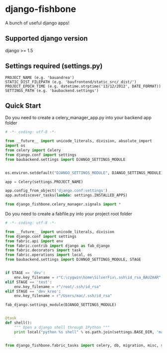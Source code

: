 # django-fishbone
A bunch of useful django apps!

## Supported django version
django >= 1.5

## Settings required (settings.py)
```
PROJECT_NAME (e.g. 'bauandrea')
STATIC_DIST_FILEPATH (e.g. 'baufrontend/static_src/_dist/')
PROJECT_EPOCH_TIME (e.g. datetime.strptime('13/12/2012', DATE_FORMAT))
SETTINGS_PATH (e.g. 'baubackend.settings')
```

## Quick Start
Do you need to create a celery_manager_app.py into your backend app folder
```python
# -*- coding: utf-8 -*-

from __future__ import unicode_literals, division, absolute_import
import os
from celery import Celery
from django.conf import settings
from baubackend.settings import DJANGO_SETTINGS_MODULE


os.environ.setdefault("DJANGO_SETTINGS_MODULE", DJANGO_SETTINGS_MODULE)

app = Celery(settings.PROJECT_NAME)

app.config_from_object('django.conf:settings')
app.autodiscover_tasks(lambda: settings.INSTALLED_APPS)

from django_fishbone.celery_manager.signals import *
```

Do you need to create a fabfile.py into your project root folder
```python
# -*- coding: utf-8 -*-

from __future__ import unicode_literals, division
from django.conf import settings
from fabric.api import env
from fabric.contrib import django as fab_django
from fabric.decorators import task
from fabric.operations import local, os
from baubackend.settings import DJANGO_SETTINGS_MODULE, STAGE


if STAGE == 'dev':
    env.key_filename = r"C:\cygwin\home\SilverFix\.ssh\id_rsa_BAUZAAR"
elif STAGE == 'test':
    env.key_filename = r"/root/.ssh/id_rsa"
elif STAGE == 'dev_kreo':
    env.key_filename = r"/Users/mac/.ssh/id_rsa"

fab_django.settings_module(DJANGO_SETTINGS_MODULE)


@task
def shell():
    """ Open a django shell through IPython """
    print local("python %s shell" % os.path.join(settings.BASE_DIR, 'manage.py'))


from django_fishbone.fabric_tasks import celery, db, migration, misc, srv, git
```